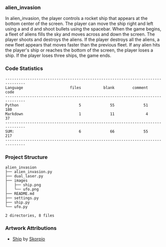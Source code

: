 
### alien_invasion

In alien_invasion, the player controls a rocket ship that appears
at the bottom center of the screen. The player can move the ship
right and left using a and d and shoot bullets using the
spacebar. When the game begins, a fleet of aliens fills the sky
and moves across and down the screen. The player shoots and
destroys the aliens. If the player destroys all the aliens, a new fleet
appears that moves faster than the previous fleet. If any alien hits
the player's ship or reaches the bottom of the screen, the player
loses a ship. If the player loses three ships, the game ends.

<!-- CODE_STATISTICS_START -->

### Code Statistics

```
-------------------------------------------------------------------------------
Language                     files          blank        comment           code
-------------------------------------------------------------------------------
Python                           5             55             51            180
Markdown                         1             11              4             37
-------------------------------------------------------------------------------
SUM:                             6             66             55            217
-------------------------------------------------------------------------------
```
<!-- CODE_STATISTICS_END -->

<!-- PROJECT_STRUCTURE_START -->

### Project Structure

```
alien_invasion
├── alien_invasion.py
├── dual_laser.py
├── images
│   ├── ship.png
│   └── ufo.png
├── README.md
├── settings.py
├── ship.py
└── ufo.py

2 directories, 8 files
```
<!-- PROJECT_STRUCTURE_END -->

### Artwork Attributions

- [Ship](https://opengameart.org/content/spaceship-by-parts) by [Skorpio](http://opengameart.org/users/skorpio)
